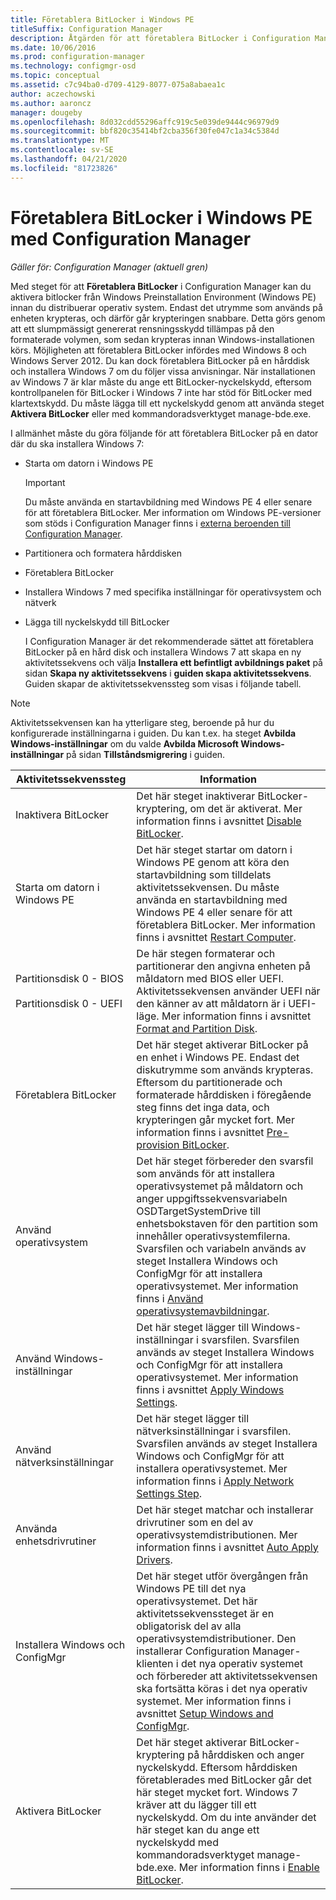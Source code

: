```yaml
---
title: Företablera BitLocker i Windows PE
titleSuffix: Configuration Manager
description: Åtgärden för att företablera BitLocker i Configuration Manager aktiverar BitLocker från Windows Preinstallation Environment innan operativ Systems distributionen.
ms.date: 10/06/2016
ms.prod: configuration-manager
ms.technology: configmgr-osd
ms.topic: conceptual
ms.assetid: c7c94ba0-d709-4129-8077-075a8abaea1c
author: aczechowski
ms.author: aaroncz
manager: dougeby
ms.openlocfilehash: 8d032cdd55296affc919c5e039de9444c96979d9
ms.sourcegitcommit: bbf820c35414bf2cba356f30fe047c1a34c5384d
ms.translationtype: MT
ms.contentlocale: sv-SE
ms.lasthandoff: 04/21/2020
ms.locfileid: "81723826"
---
```

# <a name="preprovision-bitlocker-in-windows-pe-with-configuration-manager"></a>Företablera BitLocker i Windows PE med Configuration Manager

*Gäller för: Configuration Manager (aktuell gren)*

Med steget för att **Företablera BitLocker** i Configuration Manager kan du aktivera bitlocker från Windows Preinstallation Environment (Windows PE) innan du distribuerar operativ system. Endast det utrymme som används på enheten krypteras, och därför går krypteringen snabbare. Detta görs genom att ett slumpmässigt genererat rensningsskydd tillämpas på den formaterade volymen, som sedan krypteras innan Windows-installationen körs. Möjligheten att företablera BitLocker infördes med Windows 8 och Windows Server 2012. Du kan dock företablera BitLocker på en hårddisk och installera Windows 7 om du följer vissa anvisningar. När installationen av Windows 7 är klar måste du ange ett BitLocker-nyckelskydd, eftersom kontrollpanelen för BitLocker i Windows 7 inte har stöd för BitLocker med klartextskydd. Du måste lägga till ett nyckelskydd genom att använda steget **Aktivera BitLocker** eller med kommandoradsverktyget manage-bde.exe.  

 I allmänhet måste du göra följande för att företablera BitLocker på en dator där du ska installera Windows 7:  

- Starta om datorn i Windows PE  

  > [!IMPORTANT]  
  >  Du måste använda en startavbildning med Windows PE 4 eller senare för att företablera BitLocker. Mer information om Windows PE-versioner som stöds i Configuration Manager finns i [externa beroenden till Configuration Manager](../plan-design/infrastructure-requirements-for-operating-system-deployment.md#BKMK_ExternalDependencies).  

- Partitionera och formatera hårddisken  

- Företablera BitLocker  

- Installera Windows 7 med specifika inställningar för operativsystem och nätverk  

- Lägga till nyckelskydd till BitLocker  

  I Configuration Manager är det rekommenderade sättet att företablera BitLocker på en hård disk och installera Windows 7 att skapa en ny aktivitetssekvens och välja **Installera ett befintligt avbildnings paket** på sidan **Skapa ny aktivitetssekvens** i **guiden skapa aktivitetssekvens**. Guiden skapar de aktivitetssekvenssteg som visas i följande tabell.  

> [!NOTE]  
>  Aktivitetssekvensen kan ha ytterligare steg, beroende på hur du konfigurerade inställningarna i guiden. Du kan t.ex. ha steget **Avbilda Windows-inställningar** om du valde **Avbilda Microsoft Windows-inställningar** på sidan **Tillståndsmigrering** i guiden.  

|Aktivitetssekvenssteg|Information|  
|------------------------|-------------|  
|Inaktivera BitLocker|Det här steget inaktiverar BitLocker-kryptering, om det är aktiverat. Mer information finns i avsnittet [Disable BitLocker](../understand/task-sequence-steps.md#BKMK_DisableBitLocker).|  
|Starta om datorn i Windows PE|Det här steget startar om datorn i Windows PE genom att köra den startavbildning som tilldelats aktivitetssekvensen. Du måste använda en startavbildning med Windows PE 4 eller senare för att företablera BitLocker. Mer information finns i avsnittet [Restart Computer](../understand/task-sequence-steps.md#BKMK_RestartComputer).|  
|Partitionsdisk 0 - BIOS<br /><br /> Partitionsdisk 0 - UEFI|De här stegen formaterar och partitionerar den angivna enheten på måldatorn med BIOS eller UEFI. Aktivitetssekvensen använder UEFI när den känner av att måldatorn är i UEFI-läge. Mer information finns i avsnittet [Format and Partition Disk](../understand/task-sequence-steps.md#BKMK_FormatandPartitionDisk).|  
|Företablera BitLocker|Det här steget aktiverar BitLocker på en enhet i Windows PE. Endast det diskutrymme som används krypteras. Eftersom du partitionerade och formaterade hårddisken i föregående steg finns det inga data, och krypteringen går mycket fort. Mer information finns i avsnittet [Pre-provision BitLocker](../understand/task-sequence-steps.md#BKMK_PreProvisionBitLocker).|  
|Använd operativsystem|Det här steget förbereder den svarsfil som används för att installera operativsystemet på måldatorn och anger uppgiftssekvensvariabeln OSDTargetSystemDrive till enhetsbokstaven för den partition som innehåller operativsystemfilerna. Svarsfilen och variabeln används av steget Installera Windows och ConfigMgr för att installera operativsystemet. Mer information finns i [Använd operativsystemavbildningar](../understand/task-sequence-steps.md#BKMK_ApplyOperatingSystemImage).|  
|Använd Windows-inställningar|Det här steget lägger till Windows-inställningar i svarsfilen. Svarsfilen används av steget Installera Windows och ConfigMgr för att installera operativsystemet. Mer information finns i avsnittet [Apply Windows Settings](../understand/task-sequence-steps.md#BKMK_ApplyWindowsSettings).|  
|Använd nätverksinställningar|Det här steget lägger till nätverksinställningar i svarsfilen. Svarsfilen används av steget Installera Windows och ConfigMgr för att installera operativsystemet. Mer information finns i [Apply Network Settings Step](../understand/task-sequence-steps.md#BKMK_ApplyNetworkSettings).|  
|Använda enhetsdrivrutiner|Det här steget matchar och installerar drivrutiner som en del av operativsystemdistributionen. Mer information finns i avsnittet [Auto Apply Drivers](../understand/task-sequence-steps.md#BKMK_AutoApplyDrivers).|  
|Installera Windows och ConfigMgr|Det här steget utför övergången från Windows PE till det nya operativsystemet. Det här aktivitetssekvenssteget är en obligatorisk del av alla operativsystemdistributioner. Den installerar Configuration Manager-klienten i det nya operativ systemet och förbereder att aktivitetssekvensen ska fortsätta köras i det nya operativ systemet. Mer information finns i avsnittet [Setup Windows and ConfigMgr](../understand/task-sequence-steps.md#BKMK_SetupWindowsandConfigMgr).|  
|Aktivera BitLocker|Det här steget aktiverar BitLocker-kryptering på hårddisken och anger nyckelskydd. Eftersom hårddisken företablerades med BitLocker går det här steget mycket fort. Windows 7 kräver att du lägger till ett nyckelskydd. Om du inte använder det här steget kan du ange ett nyckelskydd med kommandoradsverktyget manage-bde.exe. Mer information finns i [Enable BitLocker](../understand/task-sequence-steps.md#BKMK_EnableBitLocker).|  
